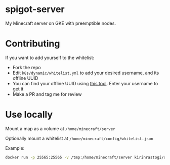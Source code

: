 # spigot-server

My Minecraft server on GKE with preemptible nodes.

# Contributing

If you want to add yourself to the whitelist:

* Fork the repo
* Edit `k8s/dynamic/whitelist.yml` to add your desired username, and its offline UUID
* You can find your offline UUID using [this tool](http://tools.glowingmines.eu). Enter your username to get it
* Make a PR and tag me for review

# Use locally

Mount a map as a volume at `/home/minecraft/server`

Optionally mount a whitelist at `/home/minecraft/config/whitelist.json`

Example:

```bash
docker run -p 25565:25565 -v /tmp:/home/minecraft/server kirinrastogi/spigot-server:1.14.4
```
